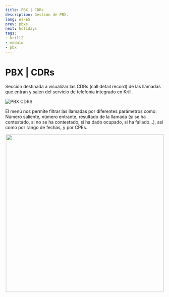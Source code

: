 ```yaml
---
title: PBX | CDRs
description: Gestión de PBX.
lang: es-ES
prev: pbxs
next: holidays
tags:
- krill2
- módulo
- pbx
---
```

# PBX | CDRs

Sección destinada a visualizar las CDRs (call detail record) de las llamadas que entran y salen del servicio de telefonía integrado en Krill.

![PBX CDRS](/img/krill2/pbx/0201.png)

El menú nos permite filtrar las llamadas por diferentes parámetros como: Número saliente, número entrante, resultado de la llamada (si se ha contestado, si no se ha contestado, si ha dado ocupado, si ha fallado...), así como por rango de fechas, y por CPEs.

<p align="center"><img src="/img/krill2/pbx/0202.png" width="500"></p>
